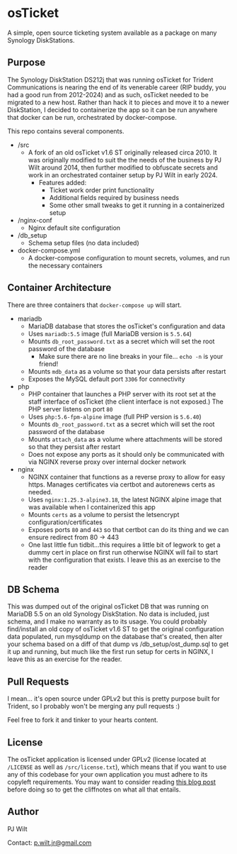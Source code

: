 # osTicket
A simple, open source ticketing system available as a package on many Synology DiskStations.

## Purpose
The Synology DiskStation DS212j that was running osTicket for Trident Communications is nearing the end of its
venerable career (RIP buddy, you had a good run from 2012-2024) and as such, osTicket needed to be migrated to
a new host. Rather than hack it to pieces and move it to a newer DiskStation, I decided to containerize the app
so it can be run anywhere that docker can be run, orchestrated by docker-compose.

This repo contains several components.
- /src
  - A fork of an old osTicket v1.6 ST originally released circa 2010. It was originally modified to suit the
    the needs of the business by PJ Wilt around 2014, then further modified to obfuscate secrets and work in an
    orchestrated container setup by PJ Wilt in early 2024.
    - Features added:
      - Ticket work order print functionality
      - Additional fields required by business needs
      - Some other small tweaks to get it running in a containerized setup
- /nginx-conf
  - Nginx default site configuration
- /db_setup
  - Schema setup files (no data included)
- docker-compose.yml
  - A docker-compose configuration to mount secrets, volumes, and run the necessary containers

## Container Architecture
There are three containers that `docker-compose up` will start.
- mariadb
  - MariaDB database that stores the osTicket's configuration and data
  - Uses `mariadb:5.5` image (full MariaDB version is `5.5.64`)
  - Mounts `db_root_password.txt` as a secret which will set the root password of the database
    - Make sure there are no line breaks in your file... `echo -n` is your friend!
  - Mounts `mdb_data` as a volume so that your data persists after restart
  - Exposes the MySQL default port `3306` for connectivity
- php
  - PHP container that launches a PHP server with its root set at the staff interface of osTicket (the client
    interface is not exposed.) The PHP server listens on port `80`
  - Uses `php:5.6-fpm-alpine` image (full PHP version is `5.6.40`)
  - Mounts `db_root_password.txt` as a secret which will set the root password of the database
  - Mounts `attach_data` as a volume where attachments will be stored so that they persist after restart
  - Does not expose any ports as it should only be communicated with via NGINX reverse proxy over internal docker
    network
- nginx
  - NGINX container that functions as a reverse proxy to allow for easy https. Manages certificates via certbot
    and autorenews certs as needed.
  - Uses `nginx:1.25.3-alpine3.18`, the latest NGINX alpine image that was available when I containerized this app
  - Mounts `certs` as a volume to persist the letsencrypt configuration/certificates
  - Exposes ports `80` and `443` so that certbot can do its thing and we can ensure redirect from 80 -> 443
  - One last little fun tidbit...this requires a little bit of legwork to get a dummy cert in place on first run
    otherwise NGINX will fail to start with the configuration that exists. I leave this as an exercise to the
    reader

## DB Schema
This was dumped out of the original osTicket DB that was running on MariaDB 5.5 on an old Synology DiskStation. No
data is included, just schema, and I make no warranty as to its usage. You could probably find/install an old copy
of osTicket v1.6 ST to get the original configuration data populated, run mysqldump on the database that's created,
then alter your schema based on a diff of that dump vs /db_setup/ost_dump.sql to get it up and running, but much like
the first run setup for certs in NGINX, I leave this as an exercise for the reader.

## Pull Requests
I mean... it's open source under GPLv2 but this is pretty purpose built for Trident, so I probably won't be
merging any pull requests :)

Feel free to fork it and tinker to your hearts content.

## License
The osTicket application is licensed under GPLv2 (license located at `/LICENSE` as well as `/src/license.txt`),
which means that if you want to use any of this codebase for your own application you must adhere to its copyleft
requirements. You may want to consider reading [this blog post](https://fossa.com/blog/open-source-software-licenses-101-gpl-v2/)
before doing so to get the cliffnotes on what all that entails.

## Author
PJ Wilt

Contact: p.wilt.jr@gmail.com
